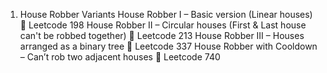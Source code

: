 1. House Robber Variants
House Robber I – Basic version (Linear houses)
🔗 Leetcode 198
House Robber II – Circular houses (First & Last house can't be robbed together)
🔗 Leetcode 213
House Robber III – Houses arranged as a binary tree
🔗 Leetcode 337
House Robber with Cooldown – Can’t rob two adjacent houses
🔗 Leetcode 740
